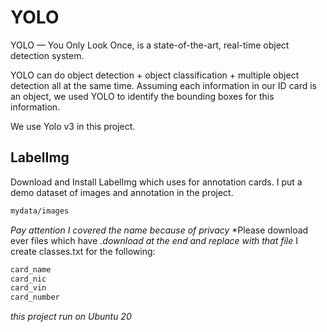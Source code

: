 # YOLO

YOLO — You Only Look Once, is a state-of-the-art, real-time object detection system. 

YOLO can do object detection + object classification + multiple object detection all at the same time. Assuming each information in our ID card is an object, we used YOLO to identify the bounding boxes for this information.

We use Yolo v3 in this project.

## LabelImg

Download and Install LabelImg which uses for annotation cards.
I put a demo dataset of images and annotation in the project.
```bash
mydata/images
```

*Pay attention I covered the name because of privacy*
*Please download ever files which have *.download at the end and replace with that file*
I create classes.txt for the following:

```bash
card_name
card_nic
card_vin
card_number
```


*this project run on Ubuntu 20*
